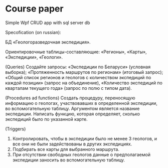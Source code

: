 # Course paper
Simple Wpf CRUD app with sql server db

Specofication (on russian):

БД «Геологоразведочная экспедиция». 

Ориентировочные таблицы-составляющие:
«Регионы», «Карты», «Экспедиции», «Геологи». 


(Queries) 
Создайте запросы:
«Экспедиции по Беларуси» (условная выборка); «Протяженность маршрутов по регионам» (итоговый запрос); «Общий список регионов и геологов с количеством экспедиций по каждой позиции» (запрос на объединение), «Количество экспедиций по кварталам текущего года» (запрос по полю с типом дата).

(Procedures ad functions) 
Создать процедуру, переносящую информацию о геологах, участвовавших в определенной экспедиции, во вспомогательную таблицу. Аргументом является название экспедиции.
Написать функцию, которая определяет, сколько экспедиций было по указанной карте.

(Triggers)
1)	Контролировать, чтобы в экспедиции было не менее 3 геологов, и все они не были задействованы в других экспедициях.
2)	 Подбирать все карты для выбранного маршрута.
3)	При отсутствии свободных геологов данные о предполагаемой экспедиции заносить во вспомогательную таблицу.
